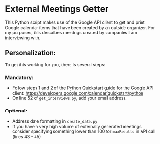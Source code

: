 # External Meetings Getter

This Python script makes use of the Google API client to get and print Google calendar items that have been created by an outside organizer. For my purposes, this describes meetings created by companies I am interviewing with.

## Personalization:

To get this working for you, there is several steps:

### Mandatory:

- Follow steps 1 and 2 of the Python Quickstart guide for the Google API client: https://developers.google.com/calendar/quickstart/python
- On line 52 of `get_interviews.py`, add your email address.

### Optional:

- Address date formatting in `create_date.py`
- If you have a very high volume of externally generated meetings, consider specifying something lower than 100 for `maxResults` in API call (lines 43 - 45)
